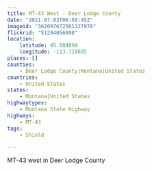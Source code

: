 ```yaml
---
title: MT-43 West - Deer Lodge County
date: "2021-07-03T06:50:45Z"
imageid: "362097672561127978"
flickrid: "51294056098"
location:
    latitude: 45.884094
    longitude: -113.118835
places: []
counties:
    - Deer Lodge County|Montana|United States
countries:
    - United States
states:
    - Montana|United States
highwaytypes:
    - Montana State Highway
highways:
    - MT-43
tags:
    - Shield

---
```

MT-43 west in Deer Lodge County